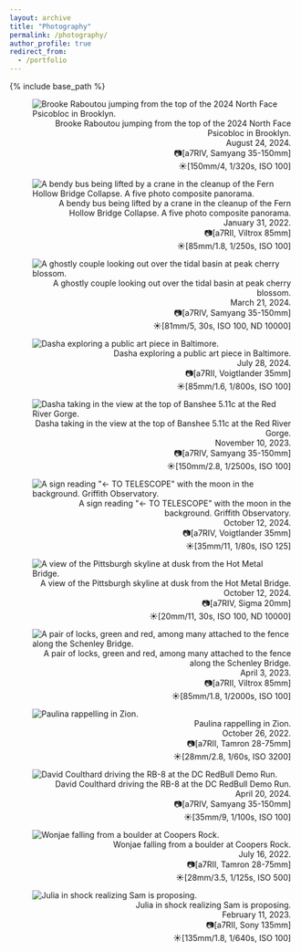 ```yaml
---
layout: archive
title: "Photography"
permalink: /photography/
author_profile: true
redirect_from:
  - /portfolio
---
```


{% include base_path %}

<figure class="align-center" style="width:90%">
  <img src="{{ site.url }}{{ site.baseurl }}/images/photography/brooke_psicobloc.jpg" alt="Brooke Raboutou jumping from the top of the 2024 North Face Psicobloc in Brooklyn.">
  <figcaption style="text-align:right">Brooke Raboutou jumping from the top of the 2024 North Face Psicobloc in Brooklyn.<br/>
  August 24, 2024.<br/>
  📷[a7RIV, Samyang 35-150mm]<br/>
  ☀️[150mm/4, 1/320s, ISO 100]</figcaption>
</figure>

<figure class="align-center" style="width:90%">
  <img src="{{ site.url }}{{ site.baseurl }}/images/photography/bus_lift_pano.jpg" alt="A bendy bus being lifted by a crane in the cleanup of the Fern Hollow Bridge Collapse. A five photo composite panorama.">
  <figcaption style="text-align:right">A bendy bus being lifted by a crane in the cleanup of the Fern Hollow Bridge Collapse. A five photo composite panorama.<br/>
  January 31, 2022.<br/>
  📷[a7RII, Viltrox 85mm]<br/>
  ☀️[85mm/1.8, 1/250s, ISO 100]</figcaption>
</figure>

<figure class="align-center" style="width:90%">
  <img src="{{ site.url }}{{ site.baseurl }}/images/photography/cherry_blossoms_long_exposure.jpg" alt="A ghostly couple looking out over the tidal basin at peak cherry blossom.">
  <figcaption style="text-align:right">A ghostly couple looking out over the tidal basin at peak cherry blossom.<br/>
  March 21, 2024.<br/>
  📷[a7RIV, Samyang 35-150mm]<br/>
  ☀️[81mm/5, 30s, ISO 100, ND 10000]</figcaption>
</figure>

<figure class="align-center" style="width:90%">
  <img src="{{ site.url }}{{ site.baseurl }}/images/photography/dasha_baltimore.jpg" alt="Dasha exploring a public art piece in Baltimore.">
  <figcaption style="text-align:right">Dasha exploring a public art piece in Baltimore.<br/>
  July 28, 2024.<br/>
  📷[a7RII, Voigtlander 35mm]<br/>
  ☀️[85mm/1.6, 1/800s, ISO 100]</figcaption>
</figure>

<figure class="align-center" style="width:90%">
  <img src="{{ site.url }}{{ site.baseurl }}/images/photography/dasha_banshee.jpg" alt="Dasha taking in the view at the top of Banshee 5.11c at the Red River Gorge.">
  <figcaption style="text-align:right">Dasha taking in the view at the top of Banshee 5.11c at the Red River Gorge.<br/>
  November 10, 2023.<br/>
  📷[a7RIV, Samyang 35-150mm]<br/>
  ☀️[150mm/2.8, 1/2500s, ISO 100]</figcaption>
</figure>

<figure class="align-center" style="width:90%">
  <img src="{{ site.url }}{{ site.baseurl }}/images/photography/griffith_to_telescope.jpg" alt="A sign reading &quot;<- TO TELESCOPE&quot; with the moon in the background. Griffith Observatory.">
  <figcaption style="text-align:right">A sign reading &quot;<- TO TELESCOPE&quot; with the moon in the background. Griffith Observatory.<br/>
  October 12, 2024.<br/>
  📷[a7RIV, Voigtlander 35mm]<br/>
  ☀️[35mm/11, 1/80s, ISO 125]</figcaption>
</figure>

<figure class="align-center" style="width:90%">
  <img src="{{ site.url }}{{ site.baseurl }}/images/photography/hot_metal_bridge.jpg" alt="A view of the Pittsburgh skyline at dusk from the Hot Metal Bridge.">
  <figcaption style="text-align:right">A view of the Pittsburgh skyline at dusk from the Hot Metal Bridge.<br/>
  October 12, 2024.<br/>
  📷[a7RIV, Sigma 20mm]<br/>
  ☀️[20mm/11, 30s, ISO 100, ND 10000]</figcaption>
</figure>

<figure class="align-center" style="width:90%">
  <img src="{{ site.url }}{{ site.baseurl }}/images/photography/locks_schenley_bridge.jpg" alt="A pair of locks, green and red, among many attached to the fence along the Schenley Bridge.">
  <figcaption style="text-align:right">A pair of locks, green and red, among many attached to the fence along the Schenley Bridge.<br/>
  April 3, 2023.<br/>
  📷[a7RII, Viltrox 85mm]<br/>
  ☀️[85mm/1.8, 1/2000s, ISO 100]</figcaption>
</figure>

<figure class="align-center" style="width:90%">
  <img src="{{ site.url }}{{ site.baseurl }}/images/photography/paulina_zion.jpg" alt="Paulina rappelling in Zion.">
  <figcaption style="text-align:right">Paulina rappelling in Zion.<br/>
  October 26, 2022.<br/>
  📷[a7RII, Tamron 28-75mm]<br/>
  ☀️[28mm/2.8, 1/60s, ISO 3200]</figcaption>
</figure>

<figure class="align-center" style="width:90%">
  <img src="{{ site.url }}{{ site.baseurl }}/images/photography/redbull_coulthard.jpg" alt="David Coulthard driving the RB-8 at the DC RedBull Demo Run.">
  <figcaption style="text-align:right">David Coulthard driving the RB-8 at the DC RedBull Demo Run.<br/>
  April 20, 2024.<br/>
  📷[a7RIV, Samyang 35-150mm]<br/>
  ☀️[35mm/9, 1/100s, ISO 100]</figcaption>
</figure>

<figure class="align-center" style="width:90%">
  <img src="{{ site.url }}{{ site.baseurl }}/images/photography/wonjae_coopers.jpg" alt="Wonjae falling from a boulder at Coopers Rock.">
  <figcaption style="text-align:right">Wonjae falling from a boulder at Coopers Rock.<br/>
  July 16, 2022.<br/>
  📷[a7RII, Tamron 28-75mm]<br/>
  ☀️[28mm/3.5, 1/125s, ISO 500]</figcaption>
</figure>

<figure class="align-center" style="width:90%">
  <img src="{{ site.url }}{{ site.baseurl }}/images/photography/sam_julia_engagement.jpg" alt="Julia in shock realizing Sam is proposing.">
  <figcaption style="text-align:right">Julia in shock realizing Sam is proposing.<br/>
  February 11, 2023.<br/>
  📷[a7RII, Sony 135mm]<br/>
  ☀️[135mm/1.8, 1/640s, ISO 100]</figcaption>
</figure>
